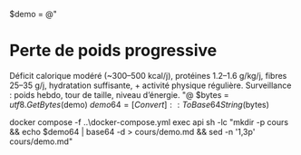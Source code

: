 $demo = @"
# Perte de poids progressive
Déficit calorique modéré (~300–500 kcal/j), protéines 1.2–1.6 g/kg/j,
fibres 25–35 g/j, hydratation suffisante, + activité physique régulière.
Surveillance : poids hebdo, tour de taille, niveau d’énergie.
"@
$bytes = $utf8.GetBytes($demo)
$demo64 = [Convert]::ToBase64String($bytes)

docker compose -f ..\docker-compose.yml exec api sh -lc "mkdir -p cours && echo $demo64 | base64 -d > cours/demo.md && sed -n '1,3p' cours/demo.md"
